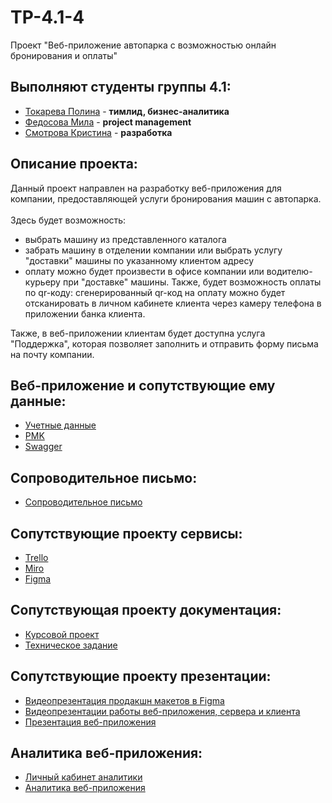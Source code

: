 # TP-4.1-4
Проект "Веб-приложение автопарка с возможностью онлайн бронирования и оплаты"<br />

## Выполняют студенты группы 4.1:<br />
* [Токарева Полина](https://github.com/plnppt) - **тимлид, бизнес-аналитика**<br />
* [Федосова Мила](https://github.com/MilaMi1a) - **project management**<br />
* [Смотрова Кристина](https://github.com/ksmtrv) - **разработка**<br />

## Описание проекта:<br />
Данный проект направлен на разработку веб-приложения для компании, предоставляющей услуги бронирования машин с автопарка.<br />
<br /> Здесь будет возможность:
* выбрать машину из представленного каталога
* забрать машину в отделении компании или выбрать услугу "доставки" машины по указанному клиентом адресу
* оплату можно будет произвести в офисе компании или водителю-курьеру при "доставке" машины. Также, будет возможность оплаты по qr-коду: сгенерированный qr-код на оплату можно будет отсканировать в личном кабинете клиента через камеру телефона в приложении банка клиента.<br />

Также, в веб-приложении клиентам будет доступна услуга "Поддержка", которая позволяет заполнить и отправить форму письма на почту компании.<br />

## Веб-приложение и сопутствующие ему данные:
- [Учетные данные](https://github.com/plnppt/Programming-technologies-project/blob/master/Учетные%20данные/Учетные%20данные.pdf)<br />
- [PMK](http://46.29.161.218:7000)<br />
- [Swagger](http://46.29.161.218:7000/swagger/)<br />

## Сопроводительное письмо:
- [Сопроводительное письмо]()<br />

## Сопутствующие проекту сервисы:
- [Trello](https://trello.com/b/GA67Vwpq/система-каршеринга-с-возможностью-онлайн-бронирования-и-оплаты)<br />
- [Miro](https://miro.com/app/board/uXjVPEQjSbs=/?share_link_id=681059333766)<br />
- [Figma](https://www.figma.com/file/BBRdUWfbXjf8dhf9R5g0lC/%D0%9A%D0%B0%D1%80%D1%88%D0%B5%D1%80%D0%B8%D0%BD%D0%B3?node-id=0%3A1&t=HeMYVdNPsMy2vdgz-1)<br />

## Сопутствующая проекту документация:
- [Курсовой проект](https://github.com/plnppt/Programming-technologies-project/tree/master/Курсовой%20проект)<br /> 
- [Техническое задание](https://github.com/plnppt/Programming-technologies-project/tree/master/Техническое%20задание)<br /> 

## Сопутствующие проекту презентации:
- [Видеопрезентация продакшн макетов в Figma](https://drive.google.com/drive/folders/1Br-dU6CchNWwLAyggap6VBpt1RcF8YFe)<br />
- [Видеопрезентации работы веб-приложения, сервера и клиента](https://drive.google.com/drive/u/1/folders/1vope6PB8pVRtjJP9BcnmtJtPYTNQ2t5w)<br />
- [Презентация веб-приложения]()<br />

## Аналитика веб-приложения:
- [Личный кабинет аналитики](https://metrika.yandex.ru/dashboard?id=93802524)<br />
- [Аналитика веб-приложения](https://github.com/plnppt/Programming-technologies-project/tree/master/Аналитика%20веб-приложения)<br />
